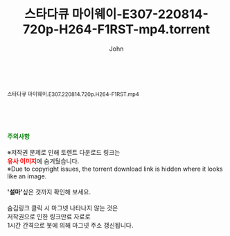﻿---
layout: post
title:  "스타다큐 마이웨이-E307-220814-720p-H264-F1RST-mp4.torrent"
author: John
categories: [ 방송/음악 ]
tags: [  ]
image:  
description: "스타다큐 마이웨이-E307-220814-720p-H264-F1RST-mp4 torrent 정보 공유"
toc: true
toc_sticky: true
---

<br>
<div class="view-img">
<a class="view_image" href="http://torrentmobile61.com/bbs/view_image.php?fn=%2Fdata%2Ffile%2Fmusic%2F3735183265_rlW2eQ5Y_a61ce793a57f6cacff7dd0588d6b0f9cb27a6c7f.jpg" target="_blank"><img alt="" class="img-tag" content="http://torrentmobile61.com/data/file/music/3735183265_rlW2eQ5Y_a61ce793a57f6cacff7dd0588d6b0f9cb27a6c7f.jpg" itemprop="image" src="http://torrentmobile61.com/data/file/music/thumb-3735183265_rlW2eQ5Y_a61ce793a57f6cacff7dd0588d6b0f9cb27a6c7f_835x2212.jpg"/></a></div><div class="view-content" itemprop="description">
<p><span style="font-size:12px;">스타다큐 마이웨이.E307.220814.720p.H264-F1RST.mp4</span> </p> </div>
    
<br><br><br>
<p data-ke-size="size16"><b><span style="color: green;">주의사항</span></b><br /><br />※저작권 문제로 인해 토렌트 다운로드 링크는<br /><b><span style="color: red;">유사 이미지</span></b>에 숨겨뒀습니다.<br />※Due to copyright issues, the torrent download link is hidden where it looks like an image.<br /><br /><b>'설마'</b>싶은 것까지 확인해 보세요.<br /><br />숨김링크 클릭 시 마그넷 나타나지 않는 것은<br />저작권으로 인한 링크만료 자료로<br />1시간 간격으로 봇에 의해 마그넷 주소 갱신됩니다.</p>
